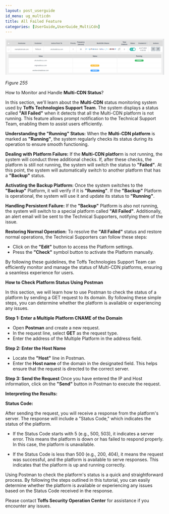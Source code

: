 ```yaml
---
layout: post_userguide
id_menu: ug_multicdn
title: All Failed Feature
categories: [UserGuide,UserGuide_MultiCdn]
---
```


![800](/public/assets/images/userguide/multicdn/255.png)

*Figure 255*

How to Monitor and Handle **Multi-CDN Status**?

In this section, we'll learn about the **Multi-CDN** status monitoring system used by **Toffs Technologies Support Team**. The system displays a status called **"All Failed"** when it detects that all the Multi-CDN platform is not running. This feature allows prompt notification to the Technical Support Team, enabling them to assist users efficiently.

**Understanding the "Running" Status:**
When the **Multi-CDN platform** is marked as **"Running"**, the system regularly checks its status during its operation to ensure smooth functioning.

**Dealing with Platform Failure:**
If the **Multi-CDN platfor**m is not running, the system will conduct three additional checks. If, after these checks, the platform is still not running, the system will switch the status to **"Failed"**. At this point, the system will automatically switch to another platform that has a **"Backup"** status.

**Activating the Backup Platform:**
Once the system switches to the **"Backup"** Platform, it will verify if it is **"Running"**. If the **"Backup"** Platform is operational, the system will use it and update its status to **"Running"**.

**Handling Persistent Failure:**
If the **"Backup"** Platform is also not running, the system will switch to a special platform called **"All Failed"**. Additionally, an alert email will be sent to the Technical Supporters, notifying them of the issue.

**Restoring Normal Operation:**
To resolve the **"All Failed"** status and restore normal operations, the Technical Supporters can follow these steps:

- Click on the **"Edit"** button to access the Platform settings.
- Press the **"Check"** symbol button to activate the Platform manually.

By following these guidelines, the Toffs Technologies Support Team can efficiently monitor and manage the status of Multi-CDN platforms, ensuring a seamless experience for users.


**How to Check Platform Status Using Postman**

In this section, we will learn how to use Postman to check the status of a platform by sending a GET request to its domain. By following these simple steps, you can determine whether the platform is available or experiencing any issues.

**Step 1: Enter a Multiple Platform CNAME of the Domain**
- Open **Postman** and create a new request.
- In the request line, select **GET** as the request type.
- Enter the address of the Multiple Platform in the address field.

**Step 2: Enter the Host Name**
- Locate the **"Host"** line in Postman.
- Enter the **Host name** of the domain in the designated field. This helps ensure that the request is directed to the correct server.

**Step 3: Send the Request**
Once you have entered the IP and Host information, click on the **"Send"** button in Postman to execute the request.

**Interpreting the Results:**

**Status Code:**

After sending the request, you will receive a response from the platform's server. The response will include a "Status Code," which indicates the status of the platform.

- If the Status Code starts with 5 (e.g., 500, 503), it indicates a server error. This means the platform is down or has failed to respond properly. In this case, the platform is unavailable.

- If the Status Code is less than 500 (e.g., 200, 404), it means the request was successful, and the platform is available to serve responses. This indicates that the platform is up and running correctly.

Using Postman to check the platform's status is a quick and straightforward process. By following the steps outlined in this tutorial, you can easily determine whether the platform is available or experiencing any issues based on the Status Code received in the response. 


Please contact **Toffs Security Operation Center** for assistance if you encounter any issues.